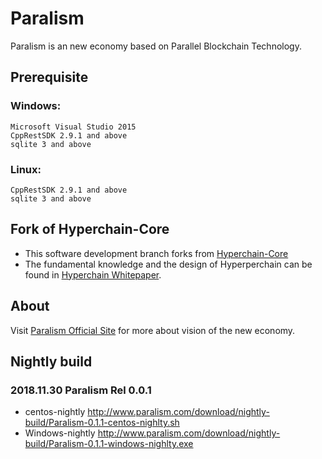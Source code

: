 # Paralism
Paralism is an new economy based on Parallel Blockchain Technology.

## Prerequisite 
### Windows: 
    Microsoft Visual Studio 2015
    CppRestSDK 2.9.1 and above
    sqlite 3 and above
### Linux:
    CppRestSDK 2.9.1 and above
    sqlite 3 and above

## Fork of Hyperchain-Core  
* This software development branch forks from [Hyperchain-Core](https://github.com/HyperBlockChain/Hyperchain-Core)
* The fundamental knowledge and the design of Hyperperchain can be found in [Hyperchain Whitepaper](http://www.hyperchain.net/blog/archives/311).

## About
Visit [Paralism Official Site](http://www.paralism.com "Paralism Homepage") for more about vision of the new economy.

## Nightly build
### 2018.11.30 Paralism Rel 0.0.1
* centos-nightly http://www.paralism.com/download/nightly-build/Paralism-0.1.1-centos-nighlty.sh
* Windows-nightly http://www.paralism.com/download/nightly-build/Paralism-0.1.1-windows-nighlty.exe
